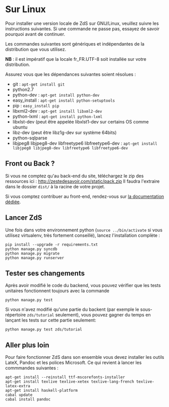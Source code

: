 # Sur Linux

Pour installer une version locale de ZdS sur GNU/Linux, veuillez suivre les instructions suivantes.
Si une commande ne passe pas, essayez de savoir pourquoi avant de continuer.

Les commandes suivantes sont génériques et indépendantes de la distribution que vous utilisez.

**NB** : il est impératif que la locale fr_FR.UTF-8 soit installée sur votre distribution.

Assurez vous que les dépendances suivantes soient résolues :
- git : `apt-get install git`
- python2.7
- python-dev : `apt-get install python-dev`
- easy_install : `apt-get install python-setuptools`
- pip : `easy_install pip`
- libxml2-dev : `apt-get install libxml2-dev`
- python-lxml : `apt-get install python-lxml`
- libxlst-dev (peut être appelée libxlst1-dev sur certains OS comme ubuntu
- libz-dev (peut être libz1g-dev sur système 64bits)
- python-sqlparse
- libjpeg8 libjpeg8-dev libfreetype6 libfreetype6-dev : `apt-get install libjpeg8 libjpeg8-dev libfreetype6 libfreetype6-dev`

## Front ou Back ?

Si vous ne comptez qu'au back-end du site, téléchargez le zip des ressources ici : http://zestedesavoir.com/static/pack.zip
Il faudra l'extraire dans le dossier `dist/` à la racine de votre projet.

Si vous comptez contribuer au front-end, rendez-vous sur [la documentation dédiée](gulp.md).

## Lancer ZdS

Une fois dans votre environnement python (`source ../bin/activate` si vous utilisez virtualenv, très fortement conseillé), lancez l'installation complète :

```console
pip install --upgrade -r requirements.txt
python manage.py syncdb
python manage.py migrate
python manage.py runserver
```

## Tester ses changements

Après avoir modifié le code du backend, vous pouvez vérifier que les tests unitaires fonctionnent toujours avec la commande

```console
python manage.py test
```

Si vous n'avez modifié qu'une partie du backent (par exemple le sous-répertoire `zds/tutorial` seulement), vous pouvez gagner du temps en lançant les tests sur cette partie seulement:

```console
python manage.py test zds/tutorial
```

## Aller plus loin

Pour faire fonctionner ZdS dans son ensemble vous devez installer les outils LateX, Pandoc et les polices Microsoft. Ce qui revient à lancer les commmandes suivantes :

```console
apt-get install --reinstall ttf-mscorefonts-installer
apt-get install texlive texlive-xetex texlive-lang-french texlive-latex-extra
apt-get install haskell-platform
cabal update
cabal install pandoc
```
